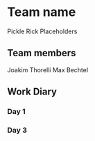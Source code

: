 # Team name
Pickle Rick Placeholders

## Team members
Joakim Thorelli
Max Bechtel

## Work Diary

### Day 1

### Day 3
